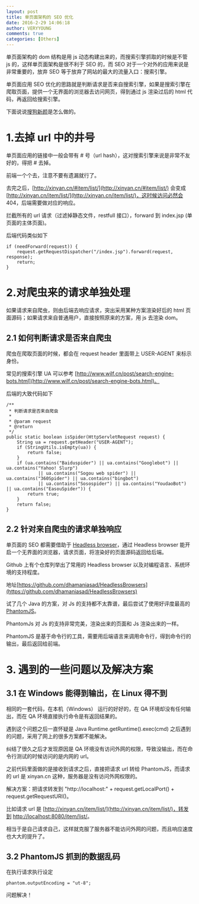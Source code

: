 ```yaml
---
layout: post
title: 单页面架构的 SEO 优化
date: 2016-2-29 14:06:18
author: VERYYOUNG
comments: true
categories: [Others]
---
```


单页面架构的 dom 结构是用 js 动态构建出来的，而搜索引擎抓取的时候是不管 js 的，这样单页面架构是很不利于 SEO 的，而 SEO 对于一个对外的应用来说是非常重要的，放弃 SEO 等于放弃了网站的最大的流量入口：搜索引擎。

单页面应用 SEO 优化的思路就是判断请求是否来自搜索引擎，如果是搜索引擎在爬取页面，提供一个无界面的浏览器去访问网页，得到通过 js 渲染过后的 html 代码，再返回给搜索引擎。

下面说说[搜狗新颜](http://xinyan.cn)是怎么做的。

<!-- more -->

# 1.去掉 url 中的井号

单页面应用的链接中一般会带有 # 号（url hash），这对搜索引擎来说是非常不友好的，得把 # 去掉。

前端一个个去，注意不要有遗漏就行了。

去完之后，[http://xinyan.cn/#item/list/](http://xinyan.cn/#item/list/) 会变成 [http://xinyan.cn/item/list/](http://xinyan.cn/item/list/)，这时候访问必然会 404，后端需要做对应的响应。

拦截所有的 url 请求（过滤掉静态文件，restfull 接口），forward 到 index.jsp (单页面的主体页面)。

后端代码类似如下 


    if (needForward(request)) {
        request.getRequestDispatcher("/index.jsp").forward(request, response);
        return;
    }
    


# 2.对爬虫来的请求单独处理

如果请求来自爬虫，则由后端去响应请求，突出采用某种方案渲染好后的 html 页面源码；如果请求来自普通用户，直接按照原来的方案，用 js 去渲染 dom。


## 2.1 如何判断请求是否来自爬虫

爬虫在爬取页面的时候，都会在 request header 里面带上 USER-AGENT 来标示身份。

常见的搜索引擎 UA 可以参考 [http://www.wilf.cn/post/search-engine-bots.html](http://www.wilf.cn/post/search-engine-bots.html)。

后端的大致代码如下


    /**
     * 判断请求是否来自爬虫
     *
     * @param request
     * @return
     */
    public static boolean isSpider(HttpServletRequest request) {
        String ua = request.getHeader("USER-AGENT");
        if (StringUtils.isEmpty(ua)) {
            return false;
        }
        if (ua.contains("Baiduspider") || ua.contains("Googlebot") || ua.contains("Yahoo! Slurp")
                || ua.contains("Sogou web spider") || ua.contains("360Spider") || ua.contains("bingbot")
                || ua.contains("Sosospider") || ua.contains("YoudaoBot") || ua.contains("EasouSpider")) {
            return true;
        }
        return false;
    }
    
    

## 2.2 针对来自爬虫的请求单独响应

单页面的 SEO 都需要借助于 [Headless browser](https://en.wikipedia.org/wiki/Headless_browser)，通过 Headless browser 能开启一个无界面的浏览器，请求页面，将渲染好的页面源码返回给后端。

Github 上有个仓库列举出了常用的 Headless browser 以及对编程语言、系统环境的支持程度。

地址[https://github.com/dhamaniasad/HeadlessBrowsers](https://github.com/dhamaniasad/HeadlessBrowsers)

试了几个 Java 的方案，对 Js 的支持都不太靠谱，最后尝试了使用好评度最高的 [PhantomJS](http://phantomjs.org/)。

PhantomJs 对 Js 的支持非常完美，渲染出来的页面和 Js 渲染出来的一样。


PhantomJS 是基于命令行的工具，需要用后端语言来调用命令行，得到命令行的输出，最后返回给前端。




# 3. 遇到的一些问题以及解决方案

## 3.1 在 Windows 能得到输出，在 Linux 得不到

相同的一套代码，在本机（Windows） 运行的好好的，在 QA 环境却没有任何输出，而在 QA 环境直接执行命令是有返回结果的。

遇到这个问题之后一直怀疑是 Java Runtime.getRuntime().exec(cmd) 之后遇到的问题，采用了网上的很多方案都不能解决。

纠结了很久之后才发现原因是 QA 环境没有访问外网的权限，导致没输出，而在命令行测试的时候访问的是内网的 url。


之前代码里面做的是接收到请求之后，直接把请求 url 转给 PhantomJS，而请求的 url 是 xinyan.cn 这种，服务器是没有访问外网权限的。

解决方案：把请求转发到 "http://localhost:" + request.getLocalPort() + request.getRequestURI()。

比如请求 url 是 [http://xinyan.cn/item/list/](http://xinyan.cn/item/list/)，转发到 [http://localhost:8080/item/list/](http://localhost:8080/item/list/)。

相当于是自己请求自己，这样就克服了服务器不能访问外网的问题，而且响应速度也大大的提升了。



## 3.2 PhantomJS 抓到的数据乱码

在执行请求执行设定

    phantom.outputEncoding = "ut-8";
    
问题解决！







